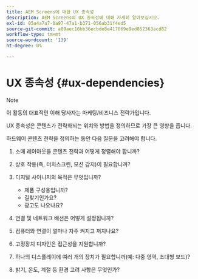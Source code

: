 ```yaml
---
title: AEM Screens에 대한 UX 종속성
description: AEM Screens의 UX 종속성에 대해 자세히 알아보십시오.
exl-id: 05a4a7a7-0a97-47a1-b371-056ab31f4ed5
source-git-commit: a89aec16bb36ecbde8e417069e9ed852363acd82
workflow-type: tm+mt
source-wordcount: '139'
ht-degree: 0%

---
```


# UX 종속성 {#ux-dependencies}

>[!NOTE]
>
>이 활동의 대표적인 이해 당사자는 마케팅/비즈니스 전략가입니다.

UX 종속성은 콘텐츠가 전략화되는 위치와 방법을 정의하므로 가장 큰 영향을 줍니다.

하드웨어 콘텐츠 전략을 정의하는 동안 다음 질문을 고려해야 합니다.

1. 소매 레이아웃을 콘텐츠 전략과 어떻게 정렬해야 합니까?

1. 상호 작용(즉, 터치스크린, 모션 감지)이 필요합니까?

1. 디지털 사이니지의 목적은 무엇입니까?

   * 제품 구성용입니까?
   * 길찾기인가요?
   * 광고도 나오나요?

1. 연결 및 네트워크 배선은 어떻게 설정됩니까?

1. 컴퓨터와 연결이 얼마나 자주 켜지고 꺼지나요?

1. 고정장치 디자인은 접근성을 지원합니까?

1. 하나의 디스플레이에 여러 개의 장치가 필요합니까(예: 다중 영역, 초대형 보드)?

1. 밝기, 온도, 계절 등 환경 고려 사항은 무엇인가?
